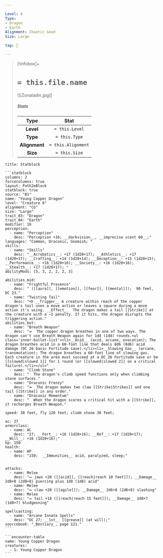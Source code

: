 ```yaml
---

Level: 8
Type:
- Dragon
- Earth
Alignment: Chaotic Good
Size: Large

tag: 👹

---
```


> [!infobox]+
> #  `= this.file.name`
> ![[Zonaladin.jpg]]
> ##### Stats
> Type | Stat |
> :---:|:---:|
> **Level** | `= this.Level` |
> **Type** | `= this.Type` |
> **Alignment** | `= this.Alignment` |
> **Size** | `= this.Size` |



````ad-info
title: Statblock

```statblock
columns: 2
forcecolumns: true
layout: Path2eBlock
statblock: true
source: "B1"
name: "Young Copper Dragon"
level: "Creature 8"
alignment: "CG"
size: "Large"
trait_03: "Dragon"
trait_04: "Earth"
modifier: 16
perception:
  - name: "Perception"
    desc: "Perception +16; __darkvision__, __imprecise scent 60__;"
languages: "Common, Draconic, Gnomish; "
skills:
  - name: "Skills"
    desc: "__Acrobatics__: +17 (1d20+17); __Athletics__: +17 (1d20+17); __Crafting__: +14 (1d20+14); __Deception__: +15 (1d20+15); __Performance__: +16 (1d20+16); __Society__: +16 (1d20+16); __Stealth__: +17 (1d20+17); "
abilityMods: [5, 3, 2, 2, 2, 3]

abilities_mid:
  - name: "Frightful Presence"
    desc: " ([[aura]], [[emotion]], [[fear]], [[mental]]);  90 feet, DC 23."
  - name: "Twisting Tail"
    desc: "⬲ __Trigger__ A creature within reach of the copper dragon's tail uses a move action or leaves a square during a move action it's using. __Effect__  The dragon makes a tail [[Strike]] at the creature with a –2 penalty. If it hits, the dragon disrupts the triggering action."
abilities_bot:
  - name: "Breath Weapon"
    desc: "⬺  The copper dragon breathes in one of two ways. The dragon can't use Breath Weapon again for 1d4 (1d4) rounds.<ul class='inner-bullet-list'><li>__Acid__ (acid, arcane, evocation); The dragon breathes acid in a 60-foot line that deals 8d6 (8d6) acid damage (DC 26 basic Fortitude save).</li><li>__Slowing Gas__ (arcane, transmutation); The dragon breathes a 60-foot line of slowing gas. Each creature in the area must succeed at a DC 26 Fortitude save or be [[slowed|slowed 1]] for 1 round (or [[slowed|slowed 2]] on a critical failure).</li></ul>"
  - name: "Climb Stone"
    desc: "  The dragon's climb speed functions only when climbing stone surfaces."
  - name: "Draconic Frenzy"
    desc: "⬺  The dragon makes two claw [[Strike|Strikes]] and one tail [[Strike]] in any order."
  - name: "Draconic Momentum"
    desc: "  When the dragon scores a critical hit with a [[Strike]], it recharges Breath Weapon."

speed: 30 feet, fly 120 feet; climb stone 30 feet;

ac: 27
armorclass:
  - name: AC
    desc: "27; __Fort__: +16 (1d20+16); __Ref__: +17 (1d20+17); __Will__: +16 (1d20+16);"
hp: 150
health:
  - name: HP
    desc: "150;  __Immunities__ acid, paralyzed, sleep;"


attacks:
  - name: Melee
    desc: "⬻ jaws +20 ([[acid]], [[reach|reach 10 feet]]); __Damage__ 2d8+8 (2d8+8) piercing plus 1d8 (1d8) acid"
  - name: Melee
    desc: "⬻ claw +20 ([[agile]]); __Damage__ 2d6+8 (2d6+8) slashing"
  - name: Melee
    desc: "⬻ tail +18 ([[reach|reach 15 feet]]); __Damage__ 1d8+7 (1d8+7) bludgeoning"

spellcasting:
  - name: "Arcane Innate Spells"
    desc: "DC 27; __1st__ [[grease]] (at will);"
sourcebook: "_Bestiary_, page 121."
```

```encounter-table
name: Young Copper Dragon
creatures:
  - 1: Young Copper Dragon
```

````


